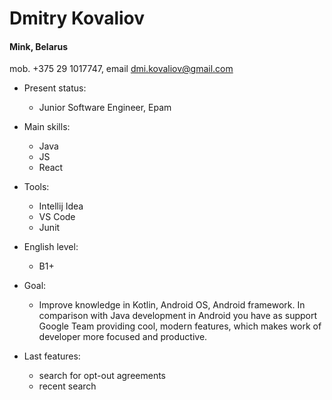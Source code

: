 # Dmitry Kovaliov
#### Mink, Belarus

mob. +375 29 1017747, email [dmi.kovaliov@gmail.com](mailto:dmi.kovaliov@gmail.com)

* Present status: 
	* Junior Software Engineer, Epam
	
* Main skills:
	* Java
	* JS
	* React
	
* Tools:
	* Intellij Idea
	* VS Code
	* Junit
	
* English level:
	* B1+

* Goal:
	* Improve knowledge in Kotlin, Android OS, Android framework.
	In comparison with Java development in Android you have as support Google Team providing cool, modern features, which makes work of developer more focused and productive.

* Last features:
	* search for opt-out agreements
	* recent search